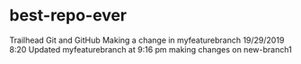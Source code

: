 # best-repo-ever
Trailhead Git and GitHub
Making a change in myfeaturebranch 19/29/2019 8:20
Updated myfeaturebranch at 9:16 pm
making changes on new-branch1
